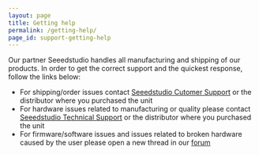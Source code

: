 ```yaml
---
layout: page
title: Getting help
permalink: /getting-help/
page_id: support-getting-help
---
```


Our partner Seeedstudio handles all manufacturing and shipping of our products. In order to get the correct support and the quickest response, follow the links below:

* For shipping/order issues contact [Seeedstudio Cutomer Support](http://www.seeedstudio.com/depot/index.php?main_page=customer_service) or the distributor where you purchased the unit
* For hardware issues related to manufacturing or quality please contact [Seeedstudio Technical Support](http://www.seeedstudio.com/depot/index.php?main_page=support) or the distributor where you purchased the unit
* For firmware/software issues and issues related to broken hardware caused by the user please open a new thread in our [forum](//forum.bitcraze.io)
